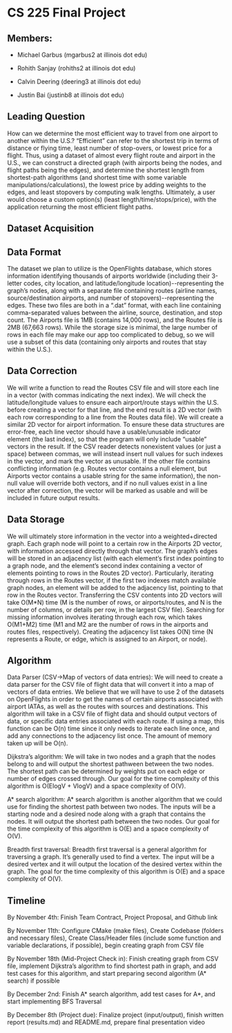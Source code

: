 # CS 225 Final Project

## Members: 

- Michael Garbus (mgarbus2 at illinois dot edu)

- Rohith Sanjay (rohiths2 at illinois dot edu)

- Calvin Deering (deering3 at illinois dot edu)

- Justin Bai (justinb8 at illinois dot edu)

## Leading Question 
How can we determine the most efficient way to travel from one airport to another within the U.S.? “Efficient” can refer to the shortest trip in terms of distance or flying time, least number of stop-overs, or lowest price for a flight. Thus, using a dataset of almost every flight route and airport in the U.S., we can construct a directed graph (with airports being the nodes, and flight paths being the edges), and determine the shortest length from shortest-path algorithms (and shortest time with some variable manipulations/calculations), the lowest price by adding weights to the edges, and least stopovers by computing walk lengths. Ultimately, a user would choose a custom option(s) (least length/time/stops/price), with the application returning the most efficient flight paths. 

## Dataset Acquisition
## Data Format
The dataset we plan to utilize is the OpenFlights database, which stores information identifying thousands of airports worldwide (including their 3-letter codes, city location, and latitude/longitude location)--representing the graph’s nodes, along with a separate file containing routes (airline names, source/destination airports, and number of stopovers)--representing the edges. These two files are both in a “.dat” format, with each line containing comma-separated values between the airline, source, destination, and stop count. The Airports file is 1MB (contains 14,000 rows), and the Routes file is 2MB (67,663 rows). While the storage size is minimal, the large number of rows in each file may make our app too complicated to debug, so we will use a subset of this data (containing only airports and routes that stay within the U.S.). 

## Data Correction
We will write a function to read the Routes CSV file and will store each line in a vector (with commas indicating the next index). We will check the latitude/longitude values to ensure each airport/route stays within the U.S. before creating a vector for that line, and the end result is a 2D vector (with each row corresponding to a line from the Routes data file). We will create a similar 2D vector for airport information. 
To ensure these data structures are error-free, each line vector should have a usable/unusable indicator element (the last index), so that the program will only include “usable” vectors in the result. If the CSV reader detects nonexistent values (or just a space) between commas, we will instead insert null values for such indexes in the vector, and mark the vector as unusable. If the other file contains conflicting information (e.g. Routes vector contains a null element, but Airports vector contains a usable string for the same information), the non-null value will override both vectors, and if no null values exist in a line vector after correction, the vector will be marked as usable and will be included in future output results. 

## Data Storage
We will ultimately store information in the vector into a weighted+directed graph. Each graph node will point to a certain row in the Airports 2D vector, with information accessed directly through that vector. The graph’s edges will be stored in an adjacency list (with each element’s first index pointing to a graph node, and the element’s second index containing a vector of elements pointing to rows in the Routes 2D vector). Particularly, iterating through rows in the Routes vector, if the first two indexes match available graph nodes, an element will be added to the adjacency list, pointing to that row in the Routes vector. Transferring the CSV contents into 2D vectors will take O(M*N) time (M is the number of rows, or airports/routes, and N is the number of columns, or details per row, in the largest CSV file). Searching for missing information involves iterating through each row, which takes O(M1+M2) time (M1 and M2 are the number of rows in the airports and routes files, respectively). Creating the adjacency list takes O(N) time (N represents a Route, or edge, which is assigned to an Airport, or node). 

## Algorithm 
Data Parser (CSV->Map of vectors of data entries):
We will need to create a data parser for the CSV file of flight data that will convert it into a map of vectors of data entries. We believe that we will have to use 2 of the datasets on OpenFlights in order to get the names of certain airports associated with airport IATAs, as well as the routes with sources and destinations. This algorithm will take in a CSV file of flight data and should output vectors of data, or specific data entries associated with each route. If using a map, this function can be O(n) time since it only needs to iterate each line once, and add any connections to the adjacency list once. The amount of memory taken up will be O(n).

Dijkstra’s algorithm:
We will take in two nodes and a graph that the nodes belong to and will output the shortest pathween between the two nodes. The shortest path can be determined by weights put on each edge or number of edges crossed through. Our goal for the time complexity of this algorithm is O(ElogV + VlogV) and a space complexity of O(V).

A* search algorithm:
A* search algorithm is another algorithm that we could use for finding the shortest path between two nodes. The inputs will be a starting node and a desired node along with a graph that contains the nodes. It will output the shortest path between the two nodes. Our goal for the time complexity of this algorithm is O(E) and a space complexity of O(V).

Breadth first traversal:
Breadth first traversal is a general algorithm for traversing a graph. It’s generally used to find a vertex. The input will be a desired vertex and it will output the location of the desired vertex within the graph. The goal for the time complexity of this algorithm is O(E) and a space complexity of O(V).


## Timeline
By November 4th: Finish Team Contract, Project Proposal, and Github link

By November 11th: Configure CMake (make files), Create Codebase (folders and necessary files), Create Class/Header files (include some function and variable declarations, if possible), begin creating graph from CSV file

By November 18th (Mid-Project Check in): Finish creating graph from CSV file, implement Dijkstra’s algorithm to find shortest path in graph, and add test cases for this algorithm, and start preparing second algorithm (A* search) if possible

By December 2nd: Finish A* search algorithm, add test cases for A*, and start implementing BFS Traversal

By December 8th (Project due): Finalize project (input/output), finish written report (results.md) and README.md, prepare final presentation video

